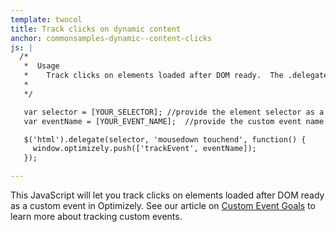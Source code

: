 ```yaml
---
template: twocol
title: Track clicks on dynamic content
anchor: commonsamples-dynamic--content-clicks
js: |
  /*
   *  Usage
   *    Track clicks on elements loaded after DOM ready.  The .delegate() method allows you to select all current and future elements that match the selector passed in as the first argument.
   *
   */

   var selector = [YOUR_SELECTOR]; //provide the element selector as a string
   var eventName = [YOUR_EVENT_NAME];  //provide the custom event name

   $('html').delegate(selector, 'mousedown touchend', function() {
     window.optimizely.push(['trackEvent', eventName]);
   });

---
```


This JavaScript will let you track clicks on elements loaded after DOM ready as a custom event in Optimizely.  See our article on [Custom Event Goals](https://help.optimizely.com/hc/en-us/articles/200039925) to learn more about tracking custom events.
